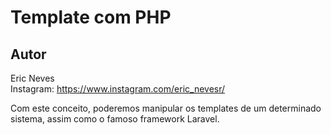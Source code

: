 Template com PHP
==========

Autor
----------
Eric Neves  
Instagram: https://www.instagram.com/eric_nevesr/

Com este conceito, poderemos manipular os templates de um determinado sistema, assim como o famoso framework Laravel.
